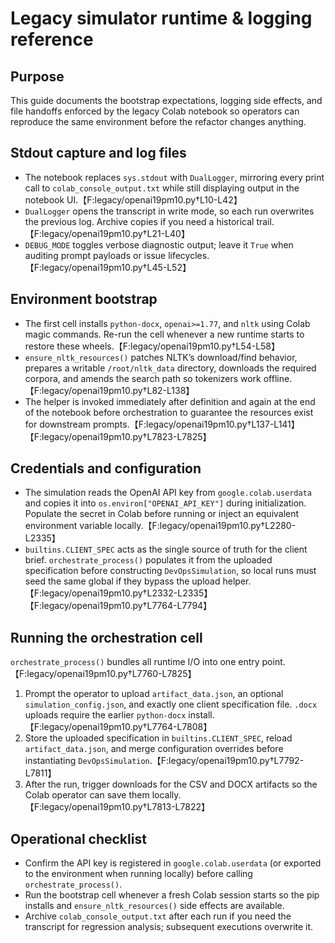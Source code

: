 # Legacy simulator runtime & logging reference

## Purpose

This guide documents the bootstrap expectations, logging side effects, and file
handoffs enforced by the legacy Colab notebook so operators can reproduce the
same environment before the refactor changes anything.

## Stdout capture and log files

- The notebook replaces `sys.stdout` with `DualLogger`, mirroring every print
  call to `colab_console_output.txt` while still displaying output in the
  notebook UI.【F:legacy/openai19pm10.py†L10-L42】
- `DualLogger` opens the transcript in write mode, so each run overwrites the
  previous log. Archive copies if you need a historical trail.【F:legacy/openai19pm10.py†L21-L40】
- `DEBUG_MODE` toggles verbose diagnostic output; leave it `True` when auditing
  prompt payloads or issue lifecycles.【F:legacy/openai19pm10.py†L45-L52】

## Environment bootstrap

- The first cell installs `python-docx`, `openai>=1.77`, and `nltk` using Colab
  magic commands. Re-run the cell whenever a new runtime starts to restore these
  wheels.【F:legacy/openai19pm10.py†L54-L58】
- `ensure_nltk_resources()` patches NLTK’s download/find behavior, prepares a
  writable `/root/nltk_data` directory, downloads the required corpora, and
  amends the search path so tokenizers work offline.【F:legacy/openai19pm10.py†L82-L138】
- The helper is invoked immediately after definition and again at the end of the
  notebook before orchestration to guarantee the resources exist for downstream
  prompts.【F:legacy/openai19pm10.py†L137-L141】【F:legacy/openai19pm10.py†L7823-L7825】

## Credentials and configuration

- The simulation reads the OpenAI API key from `google.colab.userdata` and copies
  it into `os.environ["OPENAI_API_KEY"]` during initialization. Populate the
  secret in Colab before running or inject an equivalent environment variable
  locally.【F:legacy/openai19pm10.py†L2280-L2335】
- `builtins.CLIENT_SPEC` acts as the single source of truth for the client brief.
  `orchestrate_process()` populates it from the uploaded specification before
  constructing `DevOpsSimulation`, so local runs must seed the same global if they
  bypass the upload helper.【F:legacy/openai19pm10.py†L2332-L2335】【F:legacy/openai19pm10.py†L7764-L7794】

## Running the orchestration cell

`orchestrate_process()` bundles all runtime I/O into one entry point.【F:legacy/openai19pm10.py†L7760-L7825】

1. Prompt the operator to upload `artifact_data.json`, an optional
   `simulation_config.json`, and exactly one client specification file.
   `.docx` uploads require the earlier `python-docx` install.【F:legacy/openai19pm10.py†L7764-L7808】
2. Store the uploaded specification in `builtins.CLIENT_SPEC`, reload
   `artifact_data.json`, and merge configuration overrides before instantiating
   `DevOpsSimulation`.【F:legacy/openai19pm10.py†L7792-L7811】
3. After the run, trigger downloads for the CSV and DOCX artifacts so the Colab
   operator can save them locally.【F:legacy/openai19pm10.py†L7813-L7822】

## Operational checklist

- Confirm the API key is registered in `google.colab.userdata` (or exported to
  the environment when running locally) before calling `orchestrate_process()`.
- Run the bootstrap cell whenever a fresh Colab session starts so the pip
  installs and `ensure_nltk_resources()` side effects are available.
- Archive `colab_console_output.txt` after each run if you need the transcript
  for regression analysis; subsequent executions overwrite it.

